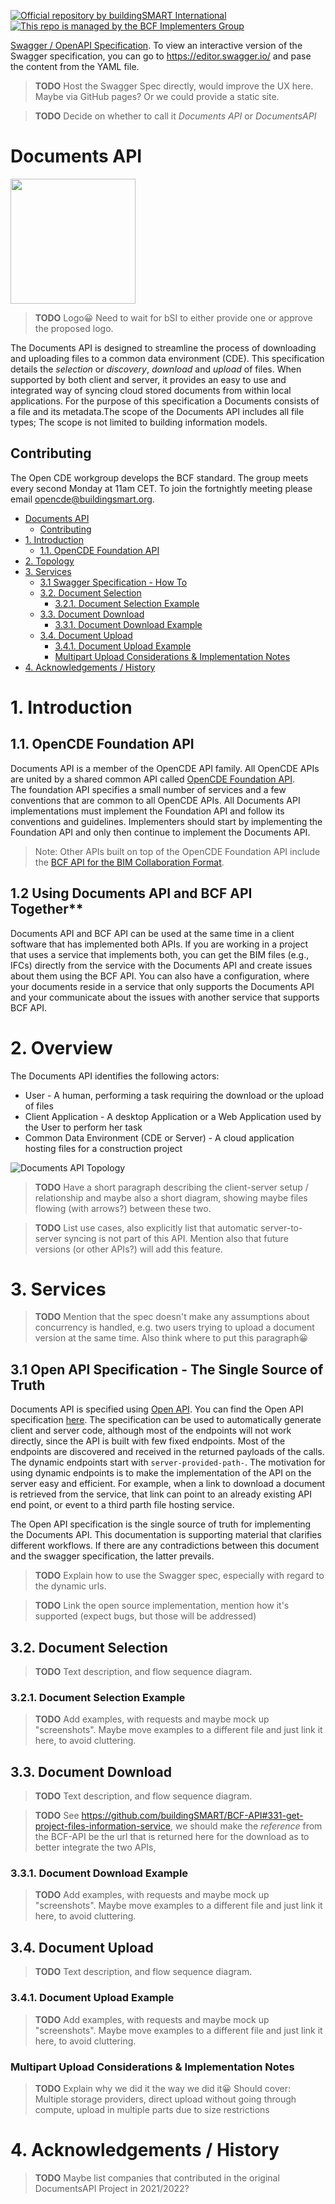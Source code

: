 [![Official repository by buildingSMART International](https://img.shields.io/badge/buildingSMART-Official%20Repository-orange.svg)](https://www.buildingsmart.org/)
[![This repo is managed by the BCF Implementers Group](https://img.shields.io/badge/-BCF%20Implementers%20Group-blue.svg)](https://img.shields.io/badge/-BCF%20Implementers%20Group-blue.svg)

[Swagger / OpenAPI Specification](./swagger.yaml). To view an interactive version of the Swagger specification, you can go to <https://editor.swagger.io/> and pase the content from the YAML file.

> **TODO** Host the Swagger Spec directly, would improve the UX here. Maybe via GitHub pages? Or we could provide a static site.

> **TODO** Decide on whether to call it _Documents API_ or _DocumentsAPI_

# Documents API
<img src="./Images/CDE_Logo.png" width="200" height="200">

> **TODO** Logo😀 Need to wait for bSI to either provide one or approve the proposed logo.

The Documents API is designed to streamline the process of downloading and uploading files to a common data environment (CDE). This specification details the _selection_ or _discovery_, _download_ and _upload_ of files. When supported by both client and server, it provides an easy to use and integrated way of syncing cloud stored documents from within local applications. For the purpose of this specification a Documents consists of a file and its metadata.The scope of the Documents API includes all file types; The scope is not limited to building information models.

## Contributing

The Open CDE workgroup develops the BCF standard. The group meets every second Monday at 11am CET. To join the fortnightly meeting please email [opencde@buildingsmart.org](mailto:opencde@buildingsmart.org).

<!-- toc  https://ecotrust-canada.github.io/markdown-toc/ -->
- [Documents API](#documents-api)
  * [Contributing](#contributing)
- [1. Introduction](#1-introduction)
  * [1.1. OpenCDE Foundation API](#11-opencde-foundation-api)
- [2. Topology](#2-topology)
- [3. Services](#3-services)
  * [3.1 Swagger Specification - How To](#31-swagger-specification---how-to)
  * [3.2. Document Selection](#32-document-selection)
    + [3.2.1. Document Selection Example](#321-document-selection-example)
  * [3.3. Document Download](#33-document-download)
    + [3.3.1. Document Download Example](#331-document-download-example)
  * [3.4. Document Upload](#34-document-upload)
    + [3.4.1. Document Upload Example](#341-document-upload-example)
    + [Multipart Upload Considerations & Implementation Notes](#multipart-upload-considerations---implementation-notes)
- [4. Acknowledgements / History](#4-acknowledgements---history)
<!-- tocstop -->

# 1. Introduction

## 1.1. OpenCDE Foundation API

Documents API is a member of the OpenCDE API family. All OpenCDE APIs are united by a shared common API called [OpenCDE Foundation API](https://github.com/buildingSMART/foundation-API).  
The foundation API specifies a small number of services and a few conventions that are common to all OpenCDE APIs. All Documents API implementations must implement the Foundation API and follow its conventions and guidelines. Implementers should start by implementing the Foundation API and only then continue to implement the Documents API.

> Note: Other APIs built on top of the OpenCDE Foundation API include the [BCF API for the BIM Collaboration Format](https://github.com/buildingSMART/BCF-API).

## 1.2 Using Documents API and BCF API Together** 

Documents API and BCF API can be used at the same time in a client software that has implemented both APIs. If you are working in a project that uses a service that implements both, you can get the BIM files (e.g., IFCs) directly from the service with the Documents API and create issues about them using the BCF API. You can also have a configuration, where your documents reside in a service that only supports the Documents API and your communicate about the issues with another service that supports BCF API.


# 2. Overview

The Documents API identifies the following actors: 
* User - A human, performing a task requiring the download or the upload of files
* Client Application - A desktop Application or a Web Application used by the User to perform her task
* Common Data Environment (CDE or Server) - A cloud application hosting files for a construction project



![Documents API Topology](./Images/CDE_Overview_Diagram.png)

> **TODO** Have a short paragraph describing the client-server setup / relationship and maybe also a short diagram, showing maybe files flowing (with arrows?) between these two.

> **TODO** List use cases, also explicitly list that automatic server-to-server syncing is not part of this API. Mention also that future versions (or other APIs?) will add this feature.

# 3. Services

> **TODO** Mention that the spec doesn't make any assumptions about concurrency is handled, e.g. two users trying to upload a document version at the same time. Also think where to put this paragraph😀

## 3.1 Open API Specification - The Single Source of Truth

Documents API is specified using [Open API](https://www.openapis.org/). You can find the Open API specification [here](swagger.yaml). The specification can be used to automatically generate client and server code, although most of the endpoints will not work directly, since the API is built with few fixed endpoints. Most of the endpoints are discovered and received in the returned payloads of the calls. The dynamic endpoints start with `server-provided-path-`.
The motivation for using dynamic endpoints is to make the implementation of the API on the server easy and efficient. For example, when a link to download a document is retrieved from the service, that link can point to an already existing API end point, or event to a third parth file hosting service.

The Open API specification is the single source of truth for implementing the Documents API. This documentation is supporting material that clarifies different workflows. If there are any contradictions between this document and the swagger specification, the latter prevails.

> **TODO** Explain how to use the Swagger spec, especially with regard to the dynamic urls.

> **TODO** Link the open source implementation, mention how it's supported (expect bugs, but those will be addressed)

## 3.2. Document Selection

> **TODO** Text description, and flow sequence diagram.

### 3.2.1. Document Selection Example

> **TODO** Add examples, with requests and maybe mock up "screenshots". Maybe move examples to a different file and just link it here, to avoid cluttering.

## 3.3. Document Download

> **TODO** Text description, and flow sequence diagram.

> **TODO** See <https://github.com/buildingSMART/BCF-API#331-get-project-files-information-service>, we should make the _reference_ from the BCF-API be the url that is returned here for the download as to better integrate the two APIs,

### 3.3.1. Document Download Example

> **TODO** Add examples, with requests and maybe mock up "screenshots". Maybe move examples to a different file and just link it here, to avoid cluttering.

## 3.4. Document Upload

> **TODO** Text description, and flow sequence diagram.

### 3.4.1. Document Upload Example

> **TODO** Add examples, with requests and maybe mock up "screenshots". Maybe move examples to a different file and just link it here, to avoid cluttering.

### Multipart Upload Considerations & Implementation Notes

> **TODO** Explain why we did it the way we did it😀 Should cover: Multiple storage providers, direct upload without going through compute, upload in multiple parts due to size restrictions

# 4. Acknowledgements / History

> **TODO** Maybe list companies that contributed in the original DocumentsAPI Project in 2021/2022?
